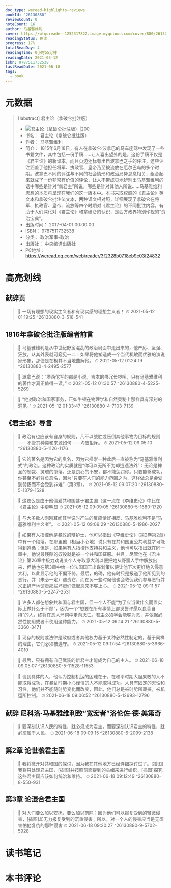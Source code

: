```yaml
---
doc_type: weread-highlights-reviews
bookId: "26130880"
reviewCount: 0
noteCount: 16
author: 马基雅维利
cover: https://wfqqreader-1252317822.image.myqcloud.com/cover/880/26130880/t7_26130880.jpg
readingStatus: 在读
progress: 17%
totalReadDay: 4
readingTime: 0小时55分钟
readingDate: 2021-05-12
isbn: 9787511732538
lastReadDate: 2021-06-18
tags:
  - book
---
```

# 元数据
> [!abstract] 君主论（拿破仑批注版）
> - ![ 君主论（拿破仑批注版）|200](https://wfqqreader-1252317822.image.myqcloud.com/cover/880/26130880/t7_26130880.jpg)
> - 书名： 君主论（拿破仑批注版）
> - 作者： 马基雅维利
> - 简介： 1815年6月18日，有人在拿破仑·波拿巴的马车座驾中发现了一些书籍文件，其中包括一份手稿……让人喜出望外的是，这份手稿不仅是《君主论》的新译本，而且页边还标有出自波拿巴之手的评注，这些评注涵盖了他担任将军、执政官、皇帝乃至被流放在厄尔巴岛的多个时期。波拿巴不同的评注与不同的社会情形和政治局势息息相关，组合起来就成了一份非常有价值的评论，让人不带成见地辨别出马基雅维利的话中哪些是针对“新君主”所说，哪些是针对其他人所说……马基雅维利思想的本质将呈现在我们的这一版本中。本书采取权威的《君主论》英文本和拿破仑批注法文本，两种译文相对照，详细展现了拿破仑在将军、执政官、皇帝、流放等四个时期对《君主论》的不同批注内容，有助于人们深化对《君主论》和拿破仑的认识，是西方政界特别珍视的“资治宝典”。
> - 出版时间： 2017-04-01 00:00:00
> - ISBN： 9787511732538
> - 分类： 政治军事-政治
> - 出版社： 中央编译出版社
> - PC地址：https://weread.qq.com/web/reader/3f2328b0718eb9c03f24832

# 高亮划线

## 献辞页

> 📌 一切有理想的现实主义者和有现实感的理想主义者！ 
> ⏱ 2021-05-12 01:19:25 ^26130880-3-518-541

## 1816年拿破仑批注版编者前言

> 📌 马基雅维利是从中世纪野蛮混乱的政治局面中走出来的，他严厉、坚强、狂放，从其外表就可窥见一二：如果将他塑造成一个当代机敏而优雅的演说家形象，那便是在极其不当地曲解他。 
> ⏱ 2021-05-12 01:24:19 ^26130880-4-2495-2577

> 📌 波拿巴说：“塔西佗写的都是小说，吉本的书冗长啰嗦，只有马基雅维利的著作才真正值得一读。” 
> ⏱ 2021-05-12 01:30:57 ^26130880-4-5225-5269

> 📌 “他对政治和国家事务，正如牛顿在物理学和自然奥秘上那样具有深刻的洞见。” 
> ⏱ 2021-05-12 01:33:47 ^26130880-4-7103-7139

## 《君主论》导言

> 📌 政治有也应该有自身的规则，凡不以战胜或压倒其他事物为目标的规则——不管其种类和来源如何——均应拒斥。 
> ⏱ 2021-05-12 09:05:10 ^26130880-5-1126-1176

> 📌 它的著名是因为它的臭名，因为它推崇一种此后一直被称为“马基雅维利式”的政治。这种政治的实质就是“你可以无所不为却逍遥法外”：无论是神圣的制裁、灵魂的堕落，还是良心的不安，都不能惩罚你。只要能够成功，你甚至不必背负恶名，因为“只要在人们的能力范围之内，这样做总是会受到赞扬而不会受到非难”（第3章）。 
> ⏱ 2021-05-12 09:07:20 ^26130880-5-1379-1528

> 📌 这要么是由于他偏爱共和国甚于君主国（这一点在《李维史论》中比在《君主论》中更明显 
> ⏱ 2021-05-12 09:09:05 ^26130880-5-1680-1720

> 📌 与大多数人刚刚耳闻其学说时产生的反应恰好相反，马基雅维利不是“马基雅维利主义者”。 
> ⏱ 2021-05-12 09:09:29 ^26130880-5-1986-2027

> 📌 如果有人指控他是暴政的辩护士，他可以指出《李维史论》（第2卷第2章）中有一个段落，在那里他（相当小心地）说只有在共和国里公共利益才可能得到遵循；但是，如果另有人指控他支持共和主义，他也可以指出就在同一章中，他说最残酷的奴役就是被一个共和国征服。并且，尽管他在《君主论》第26章中极力劝说某个人夺取意大利以便把她从野蛮人手中解放出来，但他也在第3章中给一位法国国王出谋划策以便让他下次更好地入侵意大利，以此显示他的不偏不倚。最后，的确，他有时只是报道了他所见到的恶行，并（未必一定）谴责它，而在另一些时候他也会敦促我们参与恶行并义正辞严地谴责那些坏蛋们做起恶来不够上心。 
> ⏱ 2021-05-12 09:11:57 ^26130880-5-2247-2531

> 📌 许多人都在想象共和国与君主国，但一个人不能“为了应当做什么而置实际上做什么于不顾”，因为一个“想要在所有事情上都发誓许愿以良善自持”的人，终将在恶人环伺中走向灭亡。君主必须学会能够为恶，并依据必然性使用或者不使用这种能力。 
> ⏱ 2021-05-12 09:14:21 ^26130880-5-3360-3471

> 📌 现存的规则或法律是政府或者其他权力基于某种必然性制定的，基于同样的理由，它们必须被遵守。 
> ⏱ 2021-05-12 09:17:54 ^26130880-5-3966-4010

> 📌 最后，只有拥有自己武装的新君主才能成为自己的主人。 
> ⏱ 2021-06-18 09:05:07 ^26130880-5-11528-11553

> 📌 谈到具体的人，他认为控制机运的困难在于，在和平时期大胆果敢的人不能取得成功，在暴乱时期小心谨慎的人不能取得成功。人具有固定的天性和习性，他们并不能随时势变化而改变，因此，他们总是被时势所裹挟，被机运所控制。 
> ⏱ 2021-06-18 09:06:52 ^26130880-5-12693-12796

## 献辞 尼科洛·马基雅维利致“宽宏者”洛伦佐·德·美第奇

> 📌 要深刻认识人民的特性，就必须成为君主，而要深刻认识君主的特性，就必须属于人民。 
> ⏱ 2021-06-18 09:09:15 ^26130880-6-2099-2138

## 第2章 论世袭君主国

> 📌 我将撇开对共和国的探讨，因为我在其他地方已经详细探讨过了。[插图]我将只处理君主国，[插图]并按照前面提到的头绪来进行编织，[插图]探究这些君主国应该如何统治和维持。 
> ⏱ 2021-06-18 09:12:49 ^26130880-8-550-931

## 第3章 论混合君主国

> 📌 对人们要么加以安抚，要么加以剪除；因为他们可以报复受到的轻微侵害，[插图]却无力报复受到的沉重侵害；所以，对一个人的侵害应当是无须害怕他复仇的那种侵害 
> ⏱ 2021-06-18 09:20:27 ^26130880-9-5702-5928

# 读书笔记

# 本书评论

